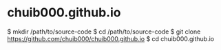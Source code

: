 # chuib000.github.io
$ mkdir /path/to/source-code
$ cd /path/to/source-code
$ git clone https://github.com/chuib000/chuib000.github.io
$ cd chuib000.github.io

